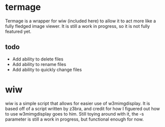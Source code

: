 # termage

Termage is a wrapper for wiw (included here) to allow it to act more like a fully fledged image viewer. It is still a work in progress, so it is not fully featured yet.

## todo
* Add ability to delete files
* Add ability to rename files
* Add ability to quickly change files

# wiw
wiw is a simple script that allows for easier use of w3mimgdisplay. It is based off of a script written by z3bra, and credit for how I figuered out how to use w3mimgdisplay goes to him. Still toying around with it, the -s parameter is still a work in progress, but functional enough for now.
